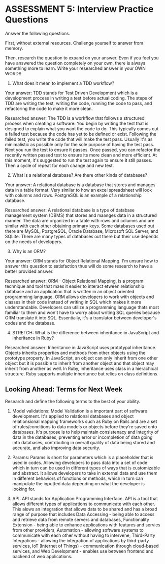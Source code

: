 # ASSESSMENT 5: Interview Practice Questions

Answer the following questions.

First, without external resources. Challenge yourself to answer from memory.

Then, research the question to expand on your answer. Even if you feel you have answered the question completely on your own, there is always something more to learn. Write your researched answer in your OWN WORDS.

1. What does it mean to implement a TDD workflow?

Your answer: TDD stands for Test Driven Development which is a development process in writing a test before actual coding. The steps of TDD are writing the test, writing the code, running the code to pass, and refactoring the code to make it more clean.

Researched answer: The TDD is a workflow that follows a structured process when creating a software. You begin by writing the test that is designed to explain what you want the code to do. This typically comes out a failed test because the code has yet to be defined or exist. Following the failed test, you write the code that will make the test pass. Usually it's as minimalistic as possible only for the sole purpose of having the test pass. Next you run the test to ensure it passes. Once passed, you can refactor the recently written passed test to ensure its more clean and more efficient. At this moment, it's suggested to run the test again to ensure it still passes. Then a cycle of repeat for each change and new test. 

2. What is a relational database? Are there other kinds of databases?

Your answer: A relational database is a database that stores and manages data in a table format. Very similar to how an excel spreadsheet will look with columns and rows. PostgreSQL is an example of a relationship database.

Researched answer: A relational database is a type of database management system (DBMS) that stores and maanges data in a structured manner. The data are organized in a table with rows and columns and are similar with each other obtaining primary keys. Some databases used out there are MySQL, PostgreSQL, Oracle Database, Microsoft SQL Server, and SQLite. There are many types of databases out there but their use depends on the needs of developers. 

3. Why is an ORM?

Your answer: ORM stands for Object Relational Mapping. I'm unsure how to answer this question to satisfaction thus will do some research to have a better provided answer.

Researched answer: ORM - Object Relational Mapping, is a program technique and tool that maes it easier to interact etween relationship database and an application that is written in an object oriented programming language. ORM allows developers to work with objects and classes in their code instead of writing in SQL which makes it more understandable. Developers can utilize a programming language thats most familiar to them and won't have to worry about writing SQL queries because ORM translate it into SQL. Essentially, it's a translator between developer's codes and the database. 

4. STRETCH: What is the difference between inheritance in JavaScript and inheritance in Ruby?

Researched answer: Inheritance in JavaScript uses prototypal inheritance. Objects inherits properties and methods from other objects using the prototype property. In JavaScript, an object can only inherit from one other object but it is possible to inherit from another object and that object may inherit from another as well. In Ruby, inheritance uses class in a hierachical structure. Ruby supports multiple inheritance but relies on class definitions. 

## Looking Ahead: Terms for Next Week

Research and define the following terms to the best of your ability.

1. Model validations: Model Validation is a important part of software development. It's applied to relational databases and object relationsional mapping frameworks such as Ruby on Rails and are a set of rules/conditions to data models or objects before they're saved onto databases. It's purpose is to help maintain consistenacy and integrity of data in the databases, preventing error or incompletion of data going into databases, contributing in overall quality of data being stored and accurate, and also improving data security. 

2. Params: Params is short for parameters which is a placeholder that is used in codes. Allowing developers to pass data into a set of code which in turn can be used in different types of ways that is customizable and abstract. It allows developers to take in external data and use them in different behaviors of functions or methods, which in turn can manipulate the inputted data depending on what the developer is looking for. 

3. API: API stands for Application Programming Interface. API is a tool that allows different types of applications to communicate with each other. This alows an integration that allows data to be shared and has a broad range of purpose that includes Data Accessing - being able to access and retrieve data from remote servers and databases, Functionality Extension - being able to enhance applications with features and servies from other providers, Automation - allowing software systems to communicate with each other without having to intervene, Third-Party Integrations - allowing the integration of applications by third-party services, IoT (Internet of Things) - communication through cloud-based services, and Web Development - enables use between frontend and backend of web applications. 
